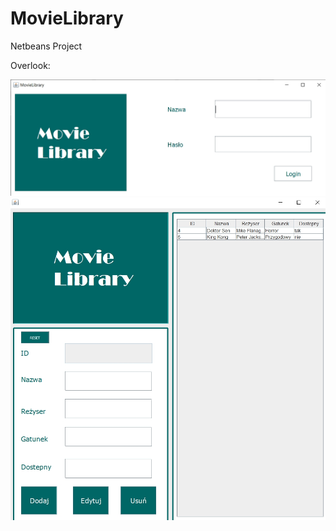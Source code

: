 # MovieLibrary

Netbeans Project

Overlook:

<div>
  <img src="movielibraary.jpg">
  </div>
<div>
  <img src="moveiawf.jpg">
  </div>
